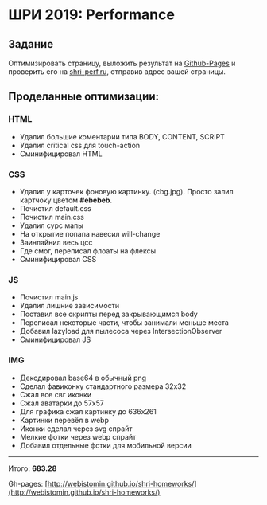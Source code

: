 # ШРИ 2019: Performance

## Задание
Оптимизировать страницу, выложить результат на [Github-Pages](https://help.github.com/en/articles/creating-a-github-pages-site) и проверить его на [shri-perf.ru](https://shri-perf.ru), отправив адрес вашей страницы.

## Проделанные оптимизации:

### HTML

* Удалил большие коментарии типа BODY, CONTENT, SCRIPT
* Удалил critical css для touch-action
* Сминифицировал HTML

### CSS
* Удалил у карточек фоновую картинку. (cbg.jpg). Просто залил картчоку цветом **#ebebeb**.
* Почистил default.css
* Почистил main.css
* Удалил сурс мапы
* На открытие попапа навесил will-change
* Заинлайнил весь цсс
* Где смог, переписал флоаты на флексы
* Сминифицировал CSS

### JS

* Почистил main.js
* Удалил лишние зависимости
* Поставил все скрипты перед закрывающимся body
* Переписал некоторые части, чтобы занимали меньше места
* Добавил lazyload для пылесоса через IntersectionObserver
* Сминифицировал JS

### IMG
* Декодировал base64 в обычный png
* Сделал фавиконку стандартного размера 32x32
* Сжал все свг иконки
* Сжал аватарки до 57х57
* Для графика сжал картинку до 636x261
* Картинки перевёл в webp
* Иконки сделал через svg спрайт
* Мелкие фотки через webp спрайт
* Добавил отдельные фотки для мобильной версии

---

Итого: **683.28**

Gh-pages: [http://webistomin.github.io/shri-homeworks/](http://webistomin.github.io/shri-homeworks/)




